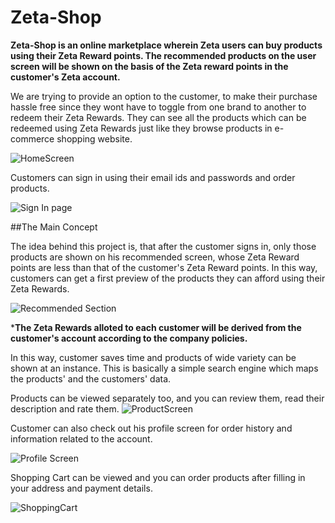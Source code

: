 # Zeta-Shop

**Zeta-Shop is an online marketplace wherein Zeta users can buy products using their Zeta Reward points. 
The recommended products on the user screen will be shown on the basis of the Zeta reward points in the customer's Zeta account.**

We are trying to provide an option to the customer, to make their purchase hassle free since they wont have to toggle from one brand to another to redeem their Zeta Rewards. 
They can see all the products which can be redeemed using Zeta Rewards just like they browse products in e-commerce shopping website.

![HomeScreen](https://user-images.githubusercontent.com/54465662/129514987-2305a179-4e56-4863-992d-2c0ecd86e53a.JPG)

Customers can sign in using their email ids and passwords and order products. 

![Sign In page](https://user-images.githubusercontent.com/54465662/129515003-6f6c8a5e-ddb2-4887-932a-d9c0219a3447.JPG)

##The Main Concept

The idea behind this project is, that after the customer signs in, only those products are shown on his recommended screen, whose Zeta Reward
points are less than that of the customer's Zeta Reward points.
In this way, customers can get a first preview of the products they can afford using their Zeta Rewards.

![Recommended Section](https://user-images.githubusercontent.com/54465662/129515012-35ff328d-99d9-4054-ad49-52dbc0dde815.JPG)

***The Zeta Rewards alloted to each customer will be derived from the customer's account according to the company policies.** 

In this way, customer saves time and products of wide variety can be shown at an instance. 
This is basically a simple search engine which maps the products' and the customers' data.


Products can be viewed separately too, and you can review them, read their description and rate them.
![ProductScreen](https://user-images.githubusercontent.com/54465662/129516973-1f48f014-81c0-4336-bef7-970804bf2762.JPG)

Customer can also check out his profile screen for order history and information related to the account.

![Profile Screen](https://user-images.githubusercontent.com/54465662/129515014-d62dfffa-4609-4b6d-8c36-2cb1976e5e9f.JPG)

Shopping Cart can be viewed and you can order products after filling in your address and payment details.

![ShoppingCart](https://user-images.githubusercontent.com/54465662/129517025-02ae26f4-3a05-45d6-967c-c0cdb2642ba7.JPG)

